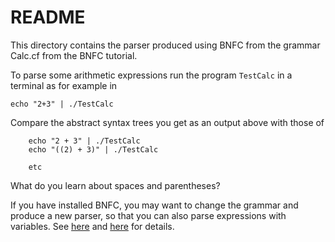 # README

This directory contains the parser produced using BNFC from the grammar Calc.cf from the BNFC tutorial.

To parse some arithmetic expressions run the program `TestCalc` in a terminal as for example in

    echo "2+3" | ./TestCalc
    
Compare the abstract syntax trees you get as an output above with those of

        echo "2 + 3" | ./TestCalc
        echo "((2) + 3)" | ./TestCalc
        
        etc
        
What do you learn about spaces and parentheses?

If you have installed BNFC, you may want to change the grammar and produce a new parser, so that you can also parse expressions with variables. See [here](https://github.com/alexhkurz/programming-languages-2019/blob/master/BNFC-installation.md) and [here](https://github.com/alexhkurz/programming-languages-2019/blob/master/BNFC-example.md) for details.


